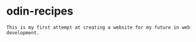 # odin-recipes

    This is my first attempt at creating a website for my future in web development.